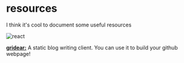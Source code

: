 # resources
I think it's cool to document some useful resources

![react](https://img.shields.io/badge/2022/10/06-FEBEB0?style=for-the-badge&logo=&labelColor=3D5A5B) 

**[gridear:](https://github.com/getgridea/gridea)** A static blog writing client. You can use it to build your github webpage!
